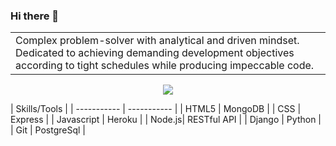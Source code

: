 ### Hi there 👋


<table>
<tr>
<td>
Complex problem-solver with analytical and driven mindset. Dedicated to achieving demanding development objectives according to tight schedules while producing impeccable code.
</td>
</tr>
</table>
<p align="center">
  <a href="https://skillicons.dev">
    <img src="https://skillicons.dev/icons?i=html,css,js,django,git,heroku,express,mongodb,postgres&perline=3" />
  </a>
</p>

| Skills/Tools |
| ----------- | ----------- |
| HTML5 | MongoDB |
| CSS | Express |
| Javascript | Heroku |
| Node.js| RESTful API |
| Django | Python |
| Git | PostgreSql |
<!--
**Arjybltrn/arjybltrn** is a ✨ _special_ ✨ repository because its `README.md` (this file) appears on your GitHub profile.

Here are some ideas to get you started:

- 🔭 I’m currently working on ...
- 🌱 I’m currently learning ...
- 👯 I’m looking to collaborate on ...
- 🤔 I’m looking for help with ...
- 💬 Ask me about ...
- 📫 How to reach me: ...
- 😄 Pronouns: ...
- ⚡ Fun fact: ...
-->
